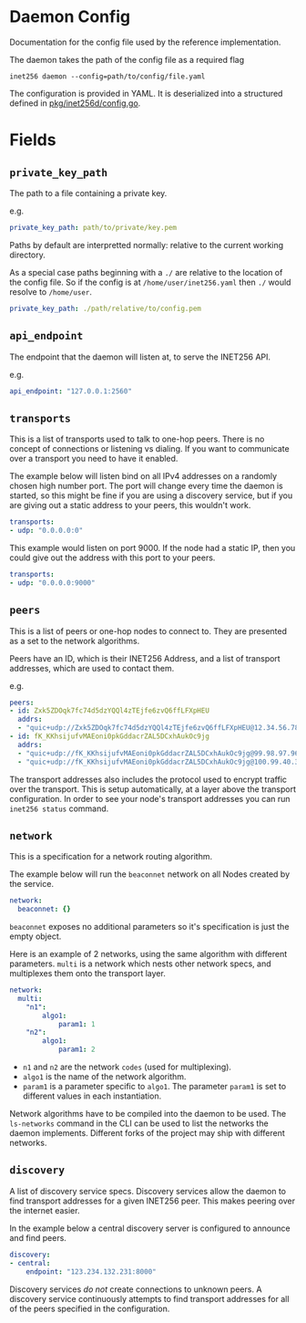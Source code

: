 # Daemon Config
Documentation for the config file used by the reference implementation.

The daemon takes the path of the config file as a required flag
```
inet256 daemon --config=path/to/config/file.yaml
```

The configuration is provided in YAML.  It is deserialized into a structured defined in [pkg/inet256d/config.go](../pkg/inet256d/config.go).

# Fields

## `private_key_path`
The path to a file containing a private key.

e.g.
```yaml
private_key_path: path/to/private/key.pem
```

Paths by default are interpretted normally: relative to the current working directory.

As a special case paths beginning with a `./` are relative to the location of the config file.
So if the config is at `/home/user/inet256.yaml` then `./` would resolve to `/home/user`.

```yaml
private_key_path: ./path/relative/to/config.pem
```

## `api_endpoint`
The endpoint that the daemon will listen at, to serve the INET256 API.

e.g.
```yaml
api_endpoint: "127.0.0.1:2560"
```

## `transports`
This is a list of transports used to talk to one-hop peers.
There is no concept of connections or listening vs dialing.
If you want to communicate over a transport you need to have it enabled.

The example below will listen bind on all IPv4 addresses on a randomly chosen high number port.
The port will change every time the daemon is started, so this might be fine if you are using a discovery service, but if you are giving out a static address to your peers, this wouldn't work.
```yaml
transports:
- udp: "0.0.0.0:0"
```

This example would listen on port 9000.
If the node had a static IP, then you could give out the address with this port to your peers.
```yaml
transports:
- udp: "0.0.0.0:9000"
```

## `peers`
This is a list of peers or one-hop nodes to connect to.
They are presented as a set to the network algorithms.

Peers have an ID, which is their INET256 Address, and a list of transport addresses, which are used to contact them.

e.g.
```yaml
peers:
- id: Zxk5ZDOqk7fc74d5dzYQQl4zTEjfe6zvQ6ffLFXpHEU 
  addrs:
  - "quic+udp://Zxk5ZDOqk7fc74d5dzYQQl4zTEjfe6zvQ6ffLFXpHEU@12.34.56.78:9000"
- id: fK_KKhsijufvMAEoni0pkGddacrZAL5DCxhAukOc9jg 
  addrs:
  - "quic+udp://fK_KKhsijufvMAEoni0pkGddacrZAL5DCxhAukOc9jg@99.98.97.96:4500"
  - "quic+udp://fK_KKhsijufvMAEoni0pkGddacrZAL5DCxhAukOc9jg@100.99.40.30:4050"
```

The transport addresses also includes the protocol used to encrypt traffic over the transport.
This is setup automatically, at a layer above the transport configuration.
In order to see your node's transport addresses you can run `inet256 status` command.

## `network`
This is a specification for a network routing algorithm.

The example below will run the `beaconnet` network on all Nodes created by the service.
```yaml
network:
  beaconnet: {}
```
`beaconnet` exposes no additional parameters so it's specification is just the empty object.

Here is an example of 2 networks, using the same algorithm with different parameters.
`multi` is a network which nests other network specs, and multiplexes them onto the transport layer.
```yaml
network:
  multi:
    "n1":
        algo1:
            param1: 1
    "n2":
        algo1:
            param1: 2
```
- `n1` and `n2` are the network `codes` (used for multiplexing).
- `algo1` is the name of the network algorithm.
- `param1` is a parameter specific to `algo1`. The parameter `param1` is set to different values in each instantiation.

Network algorithms have to be compiled into the daemon to be used.
The `ls-networks` command in the CLI can be used to list the networks the daemon implements.
Different forks of the project may ship with different networks.

## `discovery`
A list of discovery service specs.
Discovery services allow the daemon to find transport addresses for a given INET256 peer.  This makes peering over the internet easier.

In the example below a central discovery server is configured to announce and find peers.
```yaml
discovery:
- central:
    endpoint: "123.234.132.231:8000"
```

Discovery services *do not* create connections to unknown peers.
A discovery service continuously attempts to find transport addresses for all of the peers specified in the configuration.

